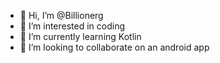 - 👋 Hi, I’m @Billionerg
- 👀 I’m interested in coding 
- 🌱 I’m currently learning Kotlin
- 💞️ I’m looking to collaborate on an android app

<!---
Billionerg/Billionerg is a ✨ special ✨ repository because its `README.md` (this file) appears on your GitHub profile.
You can click the Preview link to take a look at your changes.
--->
